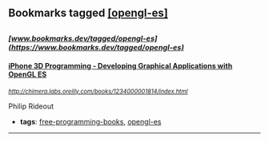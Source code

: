 ## Bookmarks tagged [[opengl-es]](https://www.bookmarks.dev?q=[opengl-es])

_<sup><sup>[www.bookmarks.dev/tagged/opengl-es](https://www.bookmarks.dev/tagged/opengl-es)</sup></sup>_
---
#### [iPhone 3D Programming - Developing Graphical Applications with OpenGL ES](http://chimera.labs.oreilly.com/books/1234000001814/index.html)
_<sup>http://chimera.labs.oreilly.com/books/1234000001814/index.html</sup>_

Philip Rideout
* **tags**: [free-programming-books](../tagged/free-programming-books.md), [opengl-es](../tagged/opengl-es.md)
---
